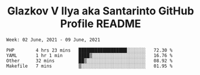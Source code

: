 <h1 align="center">Glazkov V Ilya aka Santarinto GitHub Profile README</h1>

<!--START_SECTION:waka-->
```text
Week: 02 June, 2021 - 09 June, 2021

PHP        4 hrs 23 mins   ██████████████████░░░░░░░   72.30 % 
YAML       1 hr 1 min      ████▒░░░░░░░░░░░░░░░░░░░░   16.76 % 
Other      32 mins         ██▒░░░░░░░░░░░░░░░░░░░░░░   08.92 % 
Makefile   7 mins          ▒░░░░░░░░░░░░░░░░░░░░░░░░   01.95 % 
```
<!--END_SECTION:waka-->